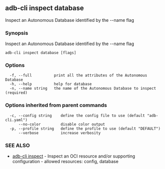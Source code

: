 ## adb-cli inspect database

Inspect an Autonomous Database identified by the --name flag

### Synopsis

Inspect an Autonomous Database identified by the --name flag

```
adb-cli inspect database [flags]
```

### Options

```
  -f, --full          print all the attributes of the Autonomous Database
  -h, --help          help for database
  -n, --name string   the name of the Autonomous Database to inspect (required)
```

### Options inherited from parent commands

```
  -c, --config string    define the config file to use (default "adb-cli.yaml")
      --no-color         disable color output
  -p, --profile string   define the profile to use (default "DEFAULT")
      --verbose          increase verbosity
```

### SEE ALSO

* [adb-cli inspect](adb-cli_inspect.md)	 - Inspect an OCI resource and/or supporting configuration - allowed resources: config, database

